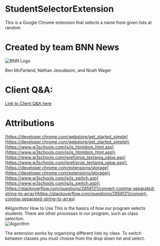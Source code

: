 # StudentSelectorExtension
This is a Google Chrome extension that selects a name from given lists at random

# Created by team BNN News
![BNN Logo](https://github.com/NathanJesudason/StudentSelectorExtension/raw/master/BNN_News_Logo.png)

Ben McFarland, Nathan Jesudason, and Noah Wager

# Client Q&A:
[Link to Client Q&A here](https://docs.google.com/document/d/18MseBVS9tjOnH4YpXY_dcN9RrPCrgch0yR4slvqhKLQ/edit?usp=sharing)

# Attributions
[https://developer.chrome.com/webstore/get_started_simple](https://developer.chrome.com/webstore/get_started_simple)\
[https://www.w3schools.com/js/js_htmldom_html.asp](https://www.w3schools.com/js/js_htmldom_html.asp)\
[https://www.w3schools.com/jsref/prop_textarea_value.asp](https://www.w3schools.com/jsref/prop_textarea_value.asp)\
[https://developer.chrome.com/extensions/storage](https://developer.chrome.com/extensions/storage)\
[https://www.w3schools.com/js/js_switch.asp](https://www.w3schools.com/js/js_switch.asp)\
[https://stackoverflow.com/questions/2858121/convert-comma-separated-string-to-array](https://stackoverflow.com/questions/2858121/convert-comma-separated-string-to-array)

#Algorithm/ How to Use
This is the basics of how our program selects students. There are other processes in our program, such as class selection.\
![Algorithm](https://github.com/NathanJesudason/StudentSelectorExtension/raw/master/Flowchart.png)

The extension works by organizing different lists by class. To switch between classes you must choose from the drop down list and select.
